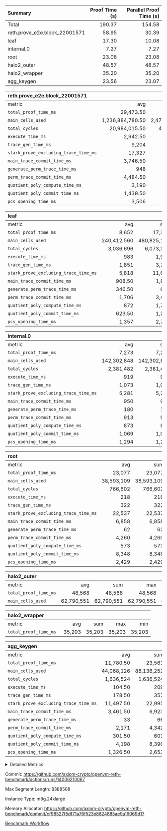 | Summary | Proof Time (s) | Parallel Proof Time (s) |
|:---|---:|---:|
| Total |  190.37 |  154.58 |
| reth.prove_e2e.block_22001571 |  58.95 |  30.39 |
| leaf |  17.30 |  10.08 |
| internal.0 |  7.27 |  7.27 |
| root |  23.08 |  23.08 |
| halo2_outer |  48.57 |  48.57 |
| halo2_wrapper |  35.20 |  35.20 |
| agg_keygen |  23.56 |  23.07 |


| reth.prove_e2e.block_22001571 |||||
|:---|---:|---:|---:|---:|
|metric|avg|sum|max|min|
| `total_proof_time_ms ` |  29,473.50 |  58,947 |  30,386 |  28,561 |
| `main_cells_used     ` |  1,236,884,780.50 |  2,473,769,561 |  1,323,728,912 |  1,150,040,649 |
| `total_cycles        ` |  20,984,015.50 |  41,968,031 |  22,320,495 |  19,647,536 |
| `execute_time_ms     ` |  2,942.50 |  5,885 |  3,203 |  2,682 |
| `trace_gen_time_ms   ` |  9,204 |  18,408 |  9,772 |  8,636 |
| `stark_prove_excluding_trace_time_ms` |  17,327 |  34,654 |  17,411 |  17,243 |
| `main_trace_commit_time_ms` |  3,746.50 |  7,493 |  3,766 |  3,727 |
| `generate_perm_trace_time_ms` |  946 |  1,892 |  954 |  938 |
| `perm_trace_commit_time_ms` |  4,484.50 |  8,969 |  4,587 |  4,382 |
| `quotient_poly_compute_time_ms` |  3,190 |  6,380 |  3,225 |  3,155 |
| `quotient_poly_commit_time_ms` |  1,439.50 |  2,879 |  1,488 |  1,391 |
| `pcs_opening_time_ms ` |  3,506 |  7,012 |  3,570 |  3,442 |

| leaf |||||
|:---|---:|---:|---:|---:|
|metric|avg|sum|max|min|
| `total_proof_time_ms ` |  8,652 |  17,304 |  10,077 |  7,227 |
| `main_cells_used     ` |  240,412,560 |  480,825,120 |  285,206,047 |  195,619,073 |
| `total_cycles        ` |  3,036,696 |  6,073,392 |  3,495,845 |  2,577,547 |
| `execute_time_ms     ` |  983 |  1,966 |  1,119 |  847 |
| `trace_gen_time_ms   ` |  1,851 |  3,702 |  2,137 |  1,565 |
| `stark_prove_excluding_trace_time_ms` |  5,818 |  11,636 |  6,821 |  4,815 |
| `main_trace_commit_time_ms` |  908.50 |  1,817 |  1,055 |  762 |
| `generate_perm_trace_time_ms` |  346.50 |  693 |  403 |  290 |
| `perm_trace_commit_time_ms` |  1,706 |  3,412 |  2,018 |  1,394 |
| `quotient_poly_compute_time_ms` |  872 |  1,744 |  1,013 |  731 |
| `quotient_poly_commit_time_ms` |  623.50 |  1,247 |  736 |  511 |
| `pcs_opening_time_ms ` |  1,357 |  2,714 |  1,591 |  1,123 |

| internal.0 |||||
|:---|---:|---:|---:|---:|
|metric|avg|sum|max|min|
| `total_proof_time_ms ` |  7,273 |  7,273 |  7,273 |  7,273 |
| `main_cells_used     ` |  142,302,848 |  142,302,848 |  142,302,848 |  142,302,848 |
| `total_cycles        ` |  2,381,482 |  2,381,482 |  2,381,482 |  2,381,482 |
| `execute_time_ms     ` |  919 |  919 |  919 |  919 |
| `trace_gen_time_ms   ` |  1,073 |  1,073 |  1,073 |  1,073 |
| `stark_prove_excluding_trace_time_ms` |  5,281 |  5,281 |  5,281 |  5,281 |
| `main_trace_commit_time_ms` |  950 |  950 |  950 |  950 |
| `generate_perm_trace_time_ms` |  180 |  180 |  180 |  180 |
| `perm_trace_commit_time_ms` |  913 |  913 |  913 |  913 |
| `quotient_poly_compute_time_ms` |  873 |  873 |  873 |  873 |
| `quotient_poly_commit_time_ms` |  1,069 |  1,069 |  1,069 |  1,069 |
| `pcs_opening_time_ms ` |  1,294 |  1,294 |  1,294 |  1,294 |

| root |||||
|:---|---:|---:|---:|---:|
|metric|avg|sum|max|min|
| `total_proof_time_ms ` |  23,077 |  23,077 |  23,077 |  23,077 |
| `main_cells_used     ` |  38,593,109 |  38,593,109 |  38,593,109 |  38,593,109 |
| `total_cycles        ` |  766,602 |  766,602 |  766,602 |  766,602 |
| `execute_time_ms     ` |  218 |  218 |  218 |  218 |
| `trace_gen_time_ms   ` |  322 |  322 |  322 |  322 |
| `stark_prove_excluding_trace_time_ms` |  22,537 |  22,537 |  22,537 |  22,537 |
| `main_trace_commit_time_ms` |  6,858 |  6,858 |  6,858 |  6,858 |
| `generate_perm_trace_time_ms` |  62 |  62 |  62 |  62 |
| `perm_trace_commit_time_ms` |  4,260 |  4,260 |  4,260 |  4,260 |
| `quotient_poly_compute_time_ms` |  573 |  573 |  573 |  573 |
| `quotient_poly_commit_time_ms` |  8,348 |  8,348 |  8,348 |  8,348 |
| `pcs_opening_time_ms ` |  2,429 |  2,429 |  2,429 |  2,429 |

| halo2_outer |||||
|:---|---:|---:|---:|---:|
|metric|avg|sum|max|min|
| `total_proof_time_ms ` |  48,568 |  48,568 |  48,568 |  48,568 |
| `main_cells_used     ` |  62,790,551 |  62,790,551 |  62,790,551 |  62,790,551 |

| halo2_wrapper |||||
|:---|---:|---:|---:|---:|
|metric|avg|sum|max|min|
| `total_proof_time_ms ` |  35,203 |  35,203 |  35,203 |  35,203 |

| agg_keygen |||||
|:---|---:|---:|---:|---:|
|metric|avg|sum|max|min|
| `total_proof_time_ms ` |  11,780.50 |  23,561 |  23,073 |  488 |
| `main_cells_used     ` |  44,068,126 |  88,136,252 |  87,208,181 |  928,071 |
| `total_cycles        ` |  1,636,524 |  1,636,524 |  1,636,524 |  1,636,524 |
| `execute_time_ms     ` |  104.50 |  209 |  209 |  0 |
| `trace_gen_time_ms   ` |  178.50 |  357 |  330 |  27 |
| `stark_prove_excluding_trace_time_ms` |  11,497.50 |  22,995 |  22,534 |  461 |
| `main_trace_commit_time_ms` |  3,461.50 |  6,923 |  6,867 |  56 |
| `generate_perm_trace_time_ms` |  33 |  66 |  52 |  14 |
| `perm_trace_commit_time_ms` |  2,171 |  4,342 |  4,283 |  59 |
| `quotient_poly_compute_time_ms` |  301.50 |  603 |  574 |  29 |
| `quotient_poly_commit_time_ms` |  4,198 |  8,396 |  8,326 |  70 |
| `pcs_opening_time_ms ` |  1,326.50 |  2,653 |  2,426 |  227 |



<details>
<summary>Detailed Metrics</summary>

| air_name | block_number | quotient_deg | interactions | constraints |
| --- | --- | --- | --- | --- |
| AccessAdapterAir<16> | 22001571 | 2 | 5 | 12 | 
| AccessAdapterAir<2> | 22001571 | 2 | 5 | 12 | 
| AccessAdapterAir<32> | 22001571 | 2 | 5 | 12 | 
| AccessAdapterAir<4> | 22001571 | 2 | 5 | 12 | 
| AccessAdapterAir<8> | 22001571 | 2 | 5 | 12 | 
| BitwiseOperationLookupAir<8> | 22001571 | 2 | 2 | 4 | 
| KeccakVmAir | 22001571 | 2 | 321 | 4,513 | 
| MemoryMerkleAir<8> | 22001571 | 2 | 4 | 39 | 
| PersistentBoundaryAir<8> | 22001571 | 2 | 3 | 7 | 
| PhantomAir | 22001571 | 2 | 3 | 5 | 
| Poseidon2PeripheryAir<BabyBearParameters>, 1> | 22001571 | 2 | 1 | 286 | 
| ProgramAir | 22001571 | 1 | 1 | 4 | 
| RangeTupleCheckerAir<2> | 22001571 | 1 | 1 | 4 | 
| Rv32HintStoreAir | 22001571 | 2 | 18 | 28 | 
| Sha256VmAir | 22001571 | 2 | 50 | 663 | 
| VariableRangeCheckerAir | 22001571 | 1 | 1 | 4 | 
| VmAirWrapper<Rv32BaseAluAdapterAir, BaseAluCoreAir<4, 8> | 22001571 | 2 | 20 | 37 | 
| VmAirWrapper<Rv32BaseAluAdapterAir, LessThanCoreAir<4, 8> | 22001571 | 2 | 18 | 40 | 
| VmAirWrapper<Rv32BaseAluAdapterAir, ShiftCoreAir<4, 8> | 22001571 | 2 | 24 | 91 | 
| VmAirWrapper<Rv32BranchAdapterAir, BranchEqualCoreAir<4> | 22001571 | 2 | 11 | 20 | 
| VmAirWrapper<Rv32BranchAdapterAir, BranchLessThanCoreAir<4, 8> | 22001571 | 2 | 13 | 35 | 
| VmAirWrapper<Rv32CondRdWriteAdapterAir, Rv32JalLuiCoreAir> | 22001571 | 2 | 10 | 18 | 
| VmAirWrapper<Rv32HeapAdapterAir<2, 32, 32>, BaseAluCoreAir<32, 8> | 22001571 | 2 | 61 | 126 | 
| VmAirWrapper<Rv32HeapAdapterAir<2, 32, 32>, LessThanCoreAir<32, 8> | 22001571 | 2 | 31 | 129 | 
| VmAirWrapper<Rv32HeapAdapterAir<2, 32, 32>, MultiplicationCoreAir<32, 8> | 22001571 | 2 | 61 | 57 | 
| VmAirWrapper<Rv32HeapAdapterAir<2, 32, 32>, ShiftCoreAir<32, 8> | 22001571 | 2 | 79 | 2,161 | 
| VmAirWrapper<Rv32HeapBranchAdapterAir<2, 32>, BranchEqualCoreAir<32> | 22001571 | 2 | 20 | 55 | 
| VmAirWrapper<Rv32HeapBranchAdapterAir<2, 32>, BranchLessThanCoreAir<32, 8> | 22001571 | 2 | 22 | 126 | 
| VmAirWrapper<Rv32IsEqualModAdapterAir<2, 1, 32, 32>, ModularIsEqualCoreAir<32, 4, 8> | 22001571 | 2 | 25 | 225 | 
| VmAirWrapper<Rv32IsEqualModAdapterAir<2, 3, 16, 48>, ModularIsEqualCoreAir<48, 4, 8> | 22001571 | 2 | 41 | 333 | 
| VmAirWrapper<Rv32JalrAdapterAir, Rv32JalrCoreAir> | 22001571 | 2 | 16 | 20 | 
| VmAirWrapper<Rv32LoadStoreAdapterAir, LoadSignExtendCoreAir<4, 8> | 22001571 | 2 | 18 | 33 | 
| VmAirWrapper<Rv32LoadStoreAdapterAir, LoadStoreCoreAir<4> | 22001571 | 2 | 17 | 40 | 
| VmAirWrapper<Rv32MultAdapterAir, DivRemCoreAir<4, 8> | 22001571 | 2 | 25 | 84 | 
| VmAirWrapper<Rv32MultAdapterAir, MulHCoreAir<4, 8> | 22001571 | 2 | 24 | 31 | 
| VmAirWrapper<Rv32MultAdapterAir, MultiplicationCoreAir<4, 8> | 22001571 | 2 | 19 | 19 | 
| VmAirWrapper<Rv32RdWriteAdapterAir, Rv32AuipcCoreAir> | 22001571 | 2 | 12 | 14 | 
| VmAirWrapper<Rv32VecHeapAdapterAir<1, 2, 2, 32, 32>, FieldExpressionCoreAir> | 22001571 | 2 | 415 | 480 | 
| VmAirWrapper<Rv32VecHeapAdapterAir<1, 6, 6, 16, 16>, FieldExpressionCoreAir> | 22001571 | 2 | 832 | 921 | 
| VmAirWrapper<Rv32VecHeapAdapterAir<2, 1, 1, 32, 32>, FieldExpressionCoreAir> | 22001571 | 2 | 158 | 190 | 
| VmAirWrapper<Rv32VecHeapAdapterAir<2, 2, 2, 32, 32>, FieldExpressionCoreAir> | 22001571 | 2 | 428 | 457 | 
| VmAirWrapper<Rv32VecHeapAdapterAir<2, 3, 3, 16, 16>, FieldExpressionCoreAir> | 22001571 | 2 | 246 | 288 | 
| VmAirWrapper<Rv32VecHeapAdapterAir<2, 6, 6, 16, 16>, FieldExpressionCoreAir> | 22001571 | 2 | 668 | 701 | 
| VmConnectorAir | 22001571 | 2 | 5 | 11 | 

| block_number | execute_time_ms |
| --- | --- |
| 22001571 | 218 | 

| group | air_name | block_number | rows | quotient_deg | prep_cols | perm_cols | main_cols | interactions | constraints | cells |
| --- | --- | --- | --- | --- | --- | --- | --- | --- | --- | --- |
| agg_keygen | AccessAdapterAir<16> | 22001571 |  | 2 |  |  |  | 5 | 12 |  | 
| agg_keygen | AccessAdapterAir<2> | 22001571 | 524,288 | 8 |  | 16 | 11 | 5 | 12 | 14,155,776 | 
| agg_keygen | AccessAdapterAir<32> | 22001571 |  | 2 |  |  |  | 5 | 12 |  | 
| agg_keygen | AccessAdapterAir<4> | 22001571 | 262,144 | 8 |  | 16 | 13 | 5 | 12 | 7,602,176 | 
| agg_keygen | AccessAdapterAir<8> | 22001571 | 8,192 | 8 |  | 16 | 17 | 5 | 12 | 270,336 | 
| agg_keygen | BitwiseOperationLookupAir<8> | 22001571 |  | 2 |  |  |  | 2 | 4 |  | 
| agg_keygen | FriReducedOpeningAir | 22001571 | 524,288 | 8 |  | 84 | 27 | 39 | 71 | 58,195,968 | 
| agg_keygen | JalRangeCheckAir | 22001571 | 65,536 | 8 |  | 28 | 12 | 9 | 14 | 2,621,440 | 
| agg_keygen | MemoryMerkleAir<8> | 22001571 |  | 2 |  |  |  | 4 | 39 |  | 
| agg_keygen | NativePoseidon2Air<BabyBearParameters>, 1> | 22001571 | 65,536 | 8 |  | 312 | 398 | 136 | 572 | 46,530,560 | 
| agg_keygen | PersistentBoundaryAir<8> | 22001571 |  | 2 |  |  |  | 3 | 7 |  | 
| agg_keygen | PhantomAir | 22001571 | 32,768 | 4 |  | 12 | 6 | 3 | 5 | 589,824 | 
| agg_keygen | Poseidon2PeripheryAir<BabyBearParameters>, 1> | 22001571 |  | 2 |  |  |  | 1 | 286 |  | 
| agg_keygen | ProgramAir | 22001571 | 131,072 | 1 |  | 8 | 10 | 1 | 4 | 2,359,296 | 
| agg_keygen | RangeTupleCheckerAir<2> | 22001571 |  | 1 |  |  |  | 1 | 4 |  | 
| agg_keygen | Rv32HintStoreAir | 22001571 |  | 2 |  |  |  | 18 | 28 |  | 
| agg_keygen | VariableRangeCheckerAir | 22001571 | 262,144 | 1 | 2 | 8 | 1 | 1 | 4 | 2,359,296 | 
| agg_keygen | VmAirWrapper<AluNativeAdapterAir, FieldArithmeticCoreAir> | 22001571 | 1,048,576 | 8 |  | 36 | 29 | 15 | 27 | 68,157,440 | 
| agg_keygen | VmAirWrapper<BranchNativeAdapterAir, BranchEqualCoreAir<1> | 22001571 | 262,144 | 8 |  | 28 | 23 | 11 | 25 | 13,369,344 | 
| agg_keygen | VmAirWrapper<NativeAdapterAir<2, 0>, PublicValuesCoreAir> | 22001571 | 64 | 8 |  | 28 | 27 | 11 | 30 | 3,520 | 
| agg_keygen | VmAirWrapper<NativeLoadStoreAdapterAir<1>, NativeLoadStoreCoreAir<1> | 22001571 | 524,288 | 8 |  | 40 | 21 | 15 | 20 | 31,981,568 | 
| agg_keygen | VmAirWrapper<NativeLoadStoreAdapterAir<4>, NativeLoadStoreCoreAir<4> | 22001571 | 131,072 | 8 |  | 40 | 27 | 15 | 20 | 8,781,824 | 
| agg_keygen | VmAirWrapper<NativeVectorizedAdapterAir<4>, FieldExtensionCoreAir> | 22001571 | 131,072 | 8 |  | 36 | 38 | 15 | 27 | 9,699,328 | 
| agg_keygen | VmAirWrapper<Rv32BaseAluAdapterAir, BaseAluCoreAir<4, 8> | 22001571 |  | 2 |  |  |  | 20 | 37 |  | 
| agg_keygen | VmAirWrapper<Rv32BaseAluAdapterAir, LessThanCoreAir<4, 8> | 22001571 |  | 2 |  |  |  | 18 | 40 |  | 
| agg_keygen | VmAirWrapper<Rv32BaseAluAdapterAir, ShiftCoreAir<4, 8> | 22001571 |  | 2 |  |  |  | 24 | 91 |  | 
| agg_keygen | VmAirWrapper<Rv32BranchAdapterAir, BranchEqualCoreAir<4> | 22001571 |  | 2 |  |  |  | 11 | 20 |  | 
| agg_keygen | VmAirWrapper<Rv32BranchAdapterAir, BranchLessThanCoreAir<4, 8> | 22001571 |  | 2 |  |  |  | 13 | 35 |  | 
| agg_keygen | VmAirWrapper<Rv32CondRdWriteAdapterAir, Rv32JalLuiCoreAir> | 22001571 |  | 2 |  |  |  | 10 | 18 |  | 
| agg_keygen | VmAirWrapper<Rv32JalrAdapterAir, Rv32JalrCoreAir> | 22001571 |  | 2 |  |  |  | 16 | 20 |  | 
| agg_keygen | VmAirWrapper<Rv32LoadStoreAdapterAir, LoadSignExtendCoreAir<4, 8> | 22001571 |  | 2 |  |  |  | 18 | 33 |  | 
| agg_keygen | VmAirWrapper<Rv32LoadStoreAdapterAir, LoadStoreCoreAir<4> | 22001571 |  | 2 |  |  |  | 17 | 40 |  | 
| agg_keygen | VmAirWrapper<Rv32MultAdapterAir, DivRemCoreAir<4, 8> | 22001571 |  | 2 |  |  |  | 25 | 84 |  | 
| agg_keygen | VmAirWrapper<Rv32MultAdapterAir, MulHCoreAir<4, 8> | 22001571 |  | 2 |  |  |  | 24 | 31 |  | 
| agg_keygen | VmAirWrapper<Rv32MultAdapterAir, MultiplicationCoreAir<4, 8> | 22001571 |  | 2 |  |  |  | 19 | 19 |  | 
| agg_keygen | VmAirWrapper<Rv32RdWriteAdapterAir, Rv32AuipcCoreAir> | 22001571 |  | 2 |  |  |  | 12 | 14 |  | 
| agg_keygen | VmConnectorAir | 22001571 | 2 | 8 | 1 | 16 | 5 | 5 | 11 | 42 | 
| agg_keygen | VolatileBoundaryAir | 22001571 | 131,072 | 8 |  | 20 | 12 | 7 | 19 | 4,194,304 | 

| group | air_name | block_number | idx | rows | prep_cols | perm_cols | main_cols | cells |
| --- | --- | --- | --- | --- | --- | --- | --- | --- |
| internal.0 | AccessAdapterAir<2> | 22001571 | 0 | 524,288 |  | 12 | 11 | 12,058,624 | 
| internal.0 | AccessAdapterAir<4> | 22001571 | 0 | 262,144 |  | 12 | 13 | 6,553,600 | 
| internal.0 | AccessAdapterAir<8> | 22001571 | 0 | 8,192 |  | 12 | 17 | 237,568 | 
| internal.0 | FriReducedOpeningAir | 22001571 | 0 | 1,048,576 |  | 44 | 27 | 74,448,896 | 
| internal.0 | JalRangeCheckAir | 22001571 | 0 | 131,072 |  | 16 | 12 | 3,670,016 | 
| internal.0 | NativePoseidon2Air<BabyBearParameters>, 1> | 22001571 | 0 | 131,072 |  | 160 | 398 | 73,138,176 | 
| internal.0 | PhantomAir | 22001571 | 0 | 65,536 |  | 8 | 6 | 917,504 | 
| internal.0 | ProgramAir | 22001571 | 0 | 131,072 |  | 8 | 10 | 2,359,296 | 
| internal.0 | VariableRangeCheckerAir | 22001571 | 0 | 262,144 | 2 | 8 | 1 | 2,359,296 | 
| internal.0 | VmAirWrapper<AluNativeAdapterAir, FieldArithmeticCoreAir> | 22001571 | 0 | 2,097,152 |  | 20 | 29 | 102,760,448 | 
| internal.0 | VmAirWrapper<BranchNativeAdapterAir, BranchEqualCoreAir<1> | 22001571 | 0 | 262,144 |  | 16 | 23 | 10,223,616 | 
| internal.0 | VmAirWrapper<NativeAdapterAir<2, 0>, PublicValuesCoreAir> | 22001571 | 0 | 64 |  | 16 | 23 | 2,496 | 
| internal.0 | VmAirWrapper<NativeLoadStoreAdapterAir<1>, NativeLoadStoreCoreAir<1> | 22001571 | 0 | 524,288 |  | 24 | 21 | 23,592,960 | 
| internal.0 | VmAirWrapper<NativeLoadStoreAdapterAir<4>, NativeLoadStoreCoreAir<4> | 22001571 | 0 | 262,144 |  | 24 | 27 | 13,369,344 | 
| internal.0 | VmAirWrapper<NativeVectorizedAdapterAir<4>, FieldExtensionCoreAir> | 22001571 | 0 | 262,144 |  | 20 | 38 | 15,204,352 | 
| internal.0 | VmConnectorAir | 22001571 | 0 | 2 | 1 | 12 | 5 | 34 | 
| internal.0 | VolatileBoundaryAir | 22001571 | 0 | 262,144 |  | 12 | 12 | 6,291,456 | 
| leaf | AccessAdapterAir<2> | 22001571 | 0 | 2,097,152 |  | 16 | 11 | 56,623,104 | 
| leaf | AccessAdapterAir<2> | 22001571 | 1 | 1,048,576 |  | 16 | 11 | 28,311,552 | 
| leaf | AccessAdapterAir<4> | 22001571 | 0 | 1,048,576 |  | 16 | 13 | 30,408,704 | 
| leaf | AccessAdapterAir<4> | 22001571 | 1 | 524,288 |  | 16 | 13 | 15,204,352 | 
| leaf | AccessAdapterAir<8> | 22001571 | 0 | 32,768 |  | 16 | 17 | 1,081,344 | 
| leaf | AccessAdapterAir<8> | 22001571 | 1 | 16,384 |  | 16 | 17 | 540,672 | 
| leaf | FriReducedOpeningAir | 22001571 | 0 | 4,194,304 |  | 84 | 27 | 465,567,744 | 
| leaf | FriReducedOpeningAir | 22001571 | 1 | 2,097,152 |  | 84 | 27 | 232,783,872 | 
| leaf | JalRangeCheckAir | 22001571 | 0 | 65,536 |  | 28 | 12 | 2,621,440 | 
| leaf | JalRangeCheckAir | 22001571 | 1 | 65,536 |  | 28 | 12 | 2,621,440 | 
| leaf | NativePoseidon2Air<BabyBearParameters>, 1> | 22001571 | 0 | 262,144 |  | 312 | 398 | 186,122,240 | 
| leaf | NativePoseidon2Air<BabyBearParameters>, 1> | 22001571 | 1 | 262,144 |  | 312 | 398 | 186,122,240 | 
| leaf | PhantomAir | 22001571 | 0 | 32,768 |  | 12 | 6 | 589,824 | 
| leaf | PhantomAir | 22001571 | 1 | 32,768 |  | 12 | 6 | 589,824 | 
| leaf | ProgramAir | 22001571 | 0 | 2,097,152 |  | 8 | 10 | 37,748,736 | 
| leaf | ProgramAir | 22001571 | 1 | 2,097,152 |  | 8 | 10 | 37,748,736 | 
| leaf | VariableRangeCheckerAir | 22001571 | 0 | 262,144 | 2 | 8 | 1 | 2,359,296 | 
| leaf | VariableRangeCheckerAir | 22001571 | 1 | 262,144 | 2 | 8 | 1 | 2,359,296 | 
| leaf | VmAirWrapper<AluNativeAdapterAir, FieldArithmeticCoreAir> | 22001571 | 0 | 2,097,152 |  | 36 | 29 | 136,314,880 | 
| leaf | VmAirWrapper<AluNativeAdapterAir, FieldArithmeticCoreAir> | 22001571 | 1 | 2,097,152 |  | 36 | 29 | 136,314,880 | 
| leaf | VmAirWrapper<BranchNativeAdapterAir, BranchEqualCoreAir<1> | 22001571 | 0 | 524,288 |  | 28 | 23 | 26,738,688 | 
| leaf | VmAirWrapper<BranchNativeAdapterAir, BranchEqualCoreAir<1> | 22001571 | 1 | 524,288 |  | 28 | 23 | 26,738,688 | 
| leaf | VmAirWrapper<NativeAdapterAir<2, 0>, PublicValuesCoreAir> | 22001571 | 0 | 64 |  | 28 | 27 | 3,520 | 
| leaf | VmAirWrapper<NativeAdapterAir<2, 0>, PublicValuesCoreAir> | 22001571 | 1 | 64 |  | 28 | 27 | 3,520 | 
| leaf | VmAirWrapper<NativeLoadStoreAdapterAir<1>, NativeLoadStoreCoreAir<1> | 22001571 | 0 | 1,048,576 |  | 40 | 21 | 63,963,136 | 
| leaf | VmAirWrapper<NativeLoadStoreAdapterAir<1>, NativeLoadStoreCoreAir<1> | 22001571 | 1 | 1,048,576 |  | 40 | 21 | 63,963,136 | 
| leaf | VmAirWrapper<NativeLoadStoreAdapterAir<4>, NativeLoadStoreCoreAir<4> | 22001571 | 0 | 262,144 |  | 40 | 27 | 17,563,648 | 
| leaf | VmAirWrapper<NativeLoadStoreAdapterAir<4>, NativeLoadStoreCoreAir<4> | 22001571 | 1 | 262,144 |  | 40 | 27 | 17,563,648 | 
| leaf | VmAirWrapper<NativeVectorizedAdapterAir<4>, FieldExtensionCoreAir> | 22001571 | 0 | 524,288 |  | 36 | 38 | 38,797,312 | 
| leaf | VmAirWrapper<NativeVectorizedAdapterAir<4>, FieldExtensionCoreAir> | 22001571 | 1 | 262,144 |  | 36 | 38 | 19,398,656 | 
| leaf | VmConnectorAir | 22001571 | 0 | 2 | 1 | 16 | 5 | 42 | 
| leaf | VmConnectorAir | 22001571 | 1 | 2 | 1 | 16 | 5 | 42 | 
| leaf | VolatileBoundaryAir | 22001571 | 0 | 1,048,576 |  | 20 | 12 | 33,554,432 | 
| leaf | VolatileBoundaryAir | 22001571 | 1 | 524,288 |  | 20 | 12 | 16,777,216 | 
| root | AccessAdapterAir<2> | 22001571 | 0 | 262,144 |  | 8 | 11 | 4,980,736 | 
| root | AccessAdapterAir<4> | 22001571 | 0 | 131,072 |  | 8 | 13 | 2,752,512 | 
| root | AccessAdapterAir<8> | 22001571 | 0 | 4,096 |  | 8 | 17 | 102,400 | 
| root | FriReducedOpeningAir | 22001571 | 0 | 131,072 |  | 24 | 27 | 6,684,672 | 
| root | JalRangeCheckAir | 22001571 | 0 | 32,768 |  | 12 | 12 | 786,432 | 
| root | NativePoseidon2Air<BabyBearParameters>, 1> | 22001571 | 0 | 32,768 |  | 84 | 398 | 15,794,176 | 
| root | PhantomAir | 22001571 | 0 | 8,192 |  | 8 | 6 | 114,688 | 
| root | ProgramAir | 22001571 | 0 | 131,072 |  | 8 | 10 | 2,359,296 | 
| root | VariableRangeCheckerAir | 22001571 | 0 | 262,144 | 2 | 8 | 1 | 2,359,296 | 
| root | VmAirWrapper<AluNativeAdapterAir, FieldArithmeticCoreAir> | 22001571 | 0 | 524,288 |  | 12 | 29 | 21,495,808 | 
| root | VmAirWrapper<BranchNativeAdapterAir, BranchEqualCoreAir<1> | 22001571 | 0 | 131,072 |  | 12 | 23 | 4,587,520 | 
| root | VmAirWrapper<NativeAdapterAir<2, 0>, PublicValuesCoreAir> | 22001571 | 0 | 64 |  | 12 | 22 | 2,176 | 
| root | VmAirWrapper<NativeLoadStoreAdapterAir<1>, NativeLoadStoreCoreAir<1> | 22001571 | 0 | 262,144 |  | 16 | 21 | 9,699,328 | 
| root | VmAirWrapper<NativeLoadStoreAdapterAir<4>, NativeLoadStoreCoreAir<4> | 22001571 | 0 | 65,536 |  | 16 | 27 | 2,818,048 | 
| root | VmAirWrapper<NativeVectorizedAdapterAir<4>, FieldExtensionCoreAir> | 22001571 | 0 | 65,536 |  | 12 | 38 | 3,276,800 | 
| root | VmConnectorAir | 22001571 | 0 | 2 | 1 | 8 | 5 | 26 | 
| root | VolatileBoundaryAir | 22001571 | 0 | 131,072 |  | 8 | 12 | 2,621,440 | 

| group | air_name | block_number | segment | rows | prep_cols | perm_cols | main_cols | cells |
| --- | --- | --- | --- | --- | --- | --- | --- | --- |
| agg_keygen | AccessAdapterAir<16> | 22001571 | 0 | 1 |  | 16 | 25 | 41 | 
| agg_keygen | AccessAdapterAir<2> | 22001571 | 0 | 1 |  | 16 | 11 | 27 | 
| agg_keygen | AccessAdapterAir<32> | 22001571 | 0 | 1 |  | 16 | 41 | 57 | 
| agg_keygen | AccessAdapterAir<4> | 22001571 | 0 | 1 |  | 16 | 13 | 29 | 
| agg_keygen | AccessAdapterAir<8> | 22001571 | 0 | 1 |  | 16 | 17 | 33 | 
| agg_keygen | BitwiseOperationLookupAir<8> | 22001571 | 0 | 65,536 | 3 | 8 | 2 | 655,360 | 
| agg_keygen | MemoryMerkleAir<8> | 22001571 | 0 | 64 |  | 16 | 32 | 3,072 | 
| agg_keygen | PersistentBoundaryAir<8> | 22001571 | 0 | 1 |  | 12 | 20 | 32 | 
| agg_keygen | PhantomAir | 22001571 | 0 | 1 |  | 12 | 6 | 18 | 
| agg_keygen | Poseidon2PeripheryAir<BabyBearParameters>, 1> | 22001571 | 0 | 32 |  | 8 | 300 | 9,856 | 
| agg_keygen | ProgramAir | 22001571 | 0 | 1 |  | 8 | 10 | 18 | 
| agg_keygen | RangeTupleCheckerAir<2> | 22001571 | 0 | 524,288 | 2 | 8 | 1 | 4,718,592 | 
| agg_keygen | Rv32HintStoreAir | 22001571 | 0 | 1 |  | 44 | 32 | 76 | 
| agg_keygen | VariableRangeCheckerAir | 22001571 | 0 | 262,144 | 2 | 8 | 1 | 2,359,296 | 
| agg_keygen | VmAirWrapper<Rv32BaseAluAdapterAir, BaseAluCoreAir<4, 8> | 22001571 | 0 | 1 |  | 52 | 36 | 88 | 
| agg_keygen | VmAirWrapper<Rv32BaseAluAdapterAir, LessThanCoreAir<4, 8> | 22001571 | 0 | 1 |  | 40 | 37 | 77 | 
| agg_keygen | VmAirWrapper<Rv32BaseAluAdapterAir, ShiftCoreAir<4, 8> | 22001571 | 0 | 1 |  | 52 | 53 | 105 | 
| agg_keygen | VmAirWrapper<Rv32BranchAdapterAir, BranchEqualCoreAir<4> | 22001571 | 0 | 1 |  | 28 | 26 | 54 | 
| agg_keygen | VmAirWrapper<Rv32BranchAdapterAir, BranchLessThanCoreAir<4, 8> | 22001571 | 0 | 1 |  | 32 | 32 | 64 | 
| agg_keygen | VmAirWrapper<Rv32CondRdWriteAdapterAir, Rv32JalLuiCoreAir> | 22001571 | 0 | 1 |  | 28 | 18 | 46 | 
| agg_keygen | VmAirWrapper<Rv32JalrAdapterAir, Rv32JalrCoreAir> | 22001571 | 0 | 1 |  | 36 | 28 | 64 | 
| agg_keygen | VmAirWrapper<Rv32LoadStoreAdapterAir, LoadSignExtendCoreAir<4, 8> | 22001571 | 0 | 1 |  | 52 | 36 | 88 | 
| agg_keygen | VmAirWrapper<Rv32LoadStoreAdapterAir, LoadStoreCoreAir<4> | 22001571 | 0 | 1 |  | 52 | 41 | 93 | 
| agg_keygen | VmAirWrapper<Rv32MultAdapterAir, DivRemCoreAir<4, 8> | 22001571 | 0 | 1 |  | 72 | 59 | 131 | 
| agg_keygen | VmAirWrapper<Rv32MultAdapterAir, MulHCoreAir<4, 8> | 22001571 | 0 | 1 |  | 72 | 39 | 111 | 
| agg_keygen | VmAirWrapper<Rv32MultAdapterAir, MultiplicationCoreAir<4, 8> | 22001571 | 0 | 1 |  | 52 | 31 | 83 | 
| agg_keygen | VmAirWrapper<Rv32RdWriteAdapterAir, Rv32AuipcCoreAir> | 22001571 | 0 | 1 |  | 28 | 20 | 48 | 
| agg_keygen | VmConnectorAir | 22001571 | 0 | 2 | 1 | 16 | 5 | 42 | 
| reth.prove_e2e.block_22001571 | AccessAdapterAir<16> | 22001571 | 0 | 262,144 |  | 16 | 25 | 10,747,904 | 
| reth.prove_e2e.block_22001571 | AccessAdapterAir<16> | 22001571 | 1 | 262,144 |  | 16 | 25 | 10,747,904 | 
| reth.prove_e2e.block_22001571 | AccessAdapterAir<2> | 22001571 | 1 | 65,536 |  | 16 | 11 | 1,769,472 | 
| reth.prove_e2e.block_22001571 | AccessAdapterAir<32> | 22001571 | 0 | 131,072 |  | 16 | 41 | 7,471,104 | 
| reth.prove_e2e.block_22001571 | AccessAdapterAir<32> | 22001571 | 1 | 131,072 |  | 16 | 41 | 7,471,104 | 
| reth.prove_e2e.block_22001571 | AccessAdapterAir<4> | 22001571 | 0 | 64 |  | 16 | 13 | 1,856 | 
| reth.prove_e2e.block_22001571 | AccessAdapterAir<4> | 22001571 | 1 | 32,768 |  | 16 | 13 | 950,272 | 
| reth.prove_e2e.block_22001571 | AccessAdapterAir<8> | 22001571 | 0 | 2,097,152 |  | 16 | 17 | 69,206,016 | 
| reth.prove_e2e.block_22001571 | AccessAdapterAir<8> | 22001571 | 1 | 2,097,152 |  | 16 | 17 | 69,206,016 | 
| reth.prove_e2e.block_22001571 | BitwiseOperationLookupAir<8> | 22001571 | 0 | 65,536 | 3 | 8 | 2 | 655,360 | 
| reth.prove_e2e.block_22001571 | BitwiseOperationLookupAir<8> | 22001571 | 1 | 65,536 | 3 | 8 | 2 | 655,360 | 
| reth.prove_e2e.block_22001571 | KeccakVmAir | 22001571 | 0 | 131,072 |  | 1,056 | 3,163 | 552,992,768 | 
| reth.prove_e2e.block_22001571 | KeccakVmAir | 22001571 | 1 | 131,072 |  | 1,056 | 3,163 | 552,992,768 | 
| reth.prove_e2e.block_22001571 | MemoryMerkleAir<8> | 22001571 | 0 | 1,048,576 |  | 16 | 32 | 50,331,648 | 
| reth.prove_e2e.block_22001571 | MemoryMerkleAir<8> | 22001571 | 1 | 1,048,576 |  | 16 | 32 | 50,331,648 | 
| reth.prove_e2e.block_22001571 | PersistentBoundaryAir<8> | 22001571 | 0 | 1,048,576 |  | 12 | 20 | 33,554,432 | 
| reth.prove_e2e.block_22001571 | PersistentBoundaryAir<8> | 22001571 | 1 | 1,048,576 |  | 12 | 20 | 33,554,432 | 
| reth.prove_e2e.block_22001571 | PhantomAir | 22001571 | 0 | 64 |  | 12 | 6 | 1,152 | 
| reth.prove_e2e.block_22001571 | PhantomAir | 22001571 | 1 | 8 |  | 12 | 6 | 144 | 
| reth.prove_e2e.block_22001571 | Poseidon2PeripheryAir<BabyBearParameters>, 1> | 22001571 | 0 | 524,288 |  | 8 | 300 | 161,480,704 | 
| reth.prove_e2e.block_22001571 | Poseidon2PeripheryAir<BabyBearParameters>, 1> | 22001571 | 1 | 524,288 |  | 8 | 300 | 161,480,704 | 
| reth.prove_e2e.block_22001571 | ProgramAir | 22001571 | 0 | 1,048,576 |  | 8 | 10 | 18,874,368 | 
| reth.prove_e2e.block_22001571 | ProgramAir | 22001571 | 1 | 1,048,576 |  | 8 | 10 | 18,874,368 | 
| reth.prove_e2e.block_22001571 | RangeTupleCheckerAir<2> | 22001571 | 0 | 2,097,152 | 2 | 8 | 1 | 18,874,368 | 
| reth.prove_e2e.block_22001571 | RangeTupleCheckerAir<2> | 22001571 | 1 | 2,097,152 | 2 | 8 | 1 | 18,874,368 | 
| reth.prove_e2e.block_22001571 | Rv32HintStoreAir | 22001571 | 0 | 524,288 |  | 44 | 32 | 39,845,888 | 
| reth.prove_e2e.block_22001571 | VariableRangeCheckerAir | 22001571 | 0 | 262,144 | 2 | 8 | 1 | 2,359,296 | 
| reth.prove_e2e.block_22001571 | VariableRangeCheckerAir | 22001571 | 1 | 262,144 | 2 | 8 | 1 | 2,359,296 | 
| reth.prove_e2e.block_22001571 | VmAirWrapper<Rv32BaseAluAdapterAir, BaseAluCoreAir<4, 8> | 22001571 | 0 | 8,388,608 |  | 52 | 36 | 738,197,504 | 
| reth.prove_e2e.block_22001571 | VmAirWrapper<Rv32BaseAluAdapterAir, BaseAluCoreAir<4, 8> | 22001571 | 1 | 8,388,608 |  | 52 | 36 | 738,197,504 | 
| reth.prove_e2e.block_22001571 | VmAirWrapper<Rv32BaseAluAdapterAir, LessThanCoreAir<4, 8> | 22001571 | 0 | 524,288 |  | 40 | 37 | 40,370,176 | 
| reth.prove_e2e.block_22001571 | VmAirWrapper<Rv32BaseAluAdapterAir, LessThanCoreAir<4, 8> | 22001571 | 1 | 1,048,576 |  | 40 | 37 | 80,740,352 | 
| reth.prove_e2e.block_22001571 | VmAirWrapper<Rv32BaseAluAdapterAir, ShiftCoreAir<4, 8> | 22001571 | 0 | 1,048,576 |  | 52 | 53 | 110,100,480 | 
| reth.prove_e2e.block_22001571 | VmAirWrapper<Rv32BaseAluAdapterAir, ShiftCoreAir<4, 8> | 22001571 | 1 | 2,097,152 |  | 52 | 53 | 220,200,960 | 
| reth.prove_e2e.block_22001571 | VmAirWrapper<Rv32BranchAdapterAir, BranchEqualCoreAir<4> | 22001571 | 0 | 2,097,152 |  | 28 | 26 | 113,246,208 | 
| reth.prove_e2e.block_22001571 | VmAirWrapper<Rv32BranchAdapterAir, BranchEqualCoreAir<4> | 22001571 | 1 | 2,097,152 |  | 28 | 26 | 113,246,208 | 
| reth.prove_e2e.block_22001571 | VmAirWrapper<Rv32BranchAdapterAir, BranchLessThanCoreAir<4, 8> | 22001571 | 0 | 2,097,152 |  | 32 | 32 | 134,217,728 | 
| reth.prove_e2e.block_22001571 | VmAirWrapper<Rv32BranchAdapterAir, BranchLessThanCoreAir<4, 8> | 22001571 | 1 | 2,097,152 |  | 32 | 32 | 134,217,728 | 
| reth.prove_e2e.block_22001571 | VmAirWrapper<Rv32CondRdWriteAdapterAir, Rv32JalLuiCoreAir> | 22001571 | 0 | 1,048,576 |  | 28 | 18 | 48,234,496 | 
| reth.prove_e2e.block_22001571 | VmAirWrapper<Rv32CondRdWriteAdapterAir, Rv32JalLuiCoreAir> | 22001571 | 1 | 524,288 |  | 28 | 18 | 24,117,248 | 
| reth.prove_e2e.block_22001571 | VmAirWrapper<Rv32HeapAdapterAir<2, 32, 32>, BaseAluCoreAir<32, 8> | 22001571 | 0 | 8,192 |  | 192 | 168 | 2,949,120 | 
| reth.prove_e2e.block_22001571 | VmAirWrapper<Rv32HeapAdapterAir<2, 32, 32>, BaseAluCoreAir<32, 8> | 22001571 | 1 | 16,384 |  | 192 | 168 | 5,898,240 | 
| reth.prove_e2e.block_22001571 | VmAirWrapper<Rv32HeapAdapterAir<2, 32, 32>, LessThanCoreAir<32, 8> | 22001571 | 0 | 2,048 |  | 68 | 169 | 485,376 | 
| reth.prove_e2e.block_22001571 | VmAirWrapper<Rv32HeapAdapterAir<2, 32, 32>, LessThanCoreAir<32, 8> | 22001571 | 1 | 4,096 |  | 68 | 169 | 970,752 | 
| reth.prove_e2e.block_22001571 | VmAirWrapper<Rv32HeapAdapterAir<2, 32, 32>, MultiplicationCoreAir<32, 8> | 22001571 | 0 | 1,024 |  | 192 | 164 | 364,544 | 
| reth.prove_e2e.block_22001571 | VmAirWrapper<Rv32HeapAdapterAir<2, 32, 32>, MultiplicationCoreAir<32, 8> | 22001571 | 1 | 2,048 |  | 192 | 164 | 729,088 | 
| reth.prove_e2e.block_22001571 | VmAirWrapper<Rv32HeapAdapterAir<2, 32, 32>, ShiftCoreAir<32, 8> | 22001571 | 0 | 2,048 |  | 164 | 241 | 829,440 | 
| reth.prove_e2e.block_22001571 | VmAirWrapper<Rv32HeapAdapterAir<2, 32, 32>, ShiftCoreAir<32, 8> | 22001571 | 1 | 2,048 |  | 164 | 241 | 829,440 | 
| reth.prove_e2e.block_22001571 | VmAirWrapper<Rv32HeapBranchAdapterAir<2, 32>, BranchEqualCoreAir<32> | 22001571 | 0 | 16,384 |  | 48 | 124 | 2,818,048 | 
| reth.prove_e2e.block_22001571 | VmAirWrapper<Rv32HeapBranchAdapterAir<2, 32>, BranchEqualCoreAir<32> | 22001571 | 1 | 32,768 |  | 48 | 124 | 5,636,096 | 
| reth.prove_e2e.block_22001571 | VmAirWrapper<Rv32IsEqualModAdapterAir<2, 1, 32, 32>, ModularIsEqualCoreAir<32, 4, 8> | 22001571 | 0 | 16,384 |  | 56 | 166 | 3,637,248 | 
| reth.prove_e2e.block_22001571 | VmAirWrapper<Rv32JalrAdapterAir, Rv32JalrCoreAir> | 22001571 | 0 | 524,288 |  | 36 | 28 | 33,554,432 | 
| reth.prove_e2e.block_22001571 | VmAirWrapper<Rv32JalrAdapterAir, Rv32JalrCoreAir> | 22001571 | 1 | 524,288 |  | 36 | 28 | 33,554,432 | 
| reth.prove_e2e.block_22001571 | VmAirWrapper<Rv32LoadStoreAdapterAir, LoadSignExtendCoreAir<4, 8> | 22001571 | 0 | 1,048,576 |  | 52 | 36 | 92,274,688 | 
| reth.prove_e2e.block_22001571 | VmAirWrapper<Rv32LoadStoreAdapterAir, LoadSignExtendCoreAir<4, 8> | 22001571 | 1 | 1,048,576 |  | 52 | 36 | 92,274,688 | 
| reth.prove_e2e.block_22001571 | VmAirWrapper<Rv32LoadStoreAdapterAir, LoadStoreCoreAir<4> | 22001571 | 0 | 8,388,608 |  | 52 | 41 | 780,140,544 | 
| reth.prove_e2e.block_22001571 | VmAirWrapper<Rv32LoadStoreAdapterAir, LoadStoreCoreAir<4> | 22001571 | 1 | 8,388,608 |  | 52 | 41 | 780,140,544 | 
| reth.prove_e2e.block_22001571 | VmAirWrapper<Rv32MultAdapterAir, DivRemCoreAir<4, 8> | 22001571 | 0 | 512 |  | 72 | 59 | 67,072 | 
| reth.prove_e2e.block_22001571 | VmAirWrapper<Rv32MultAdapterAir, DivRemCoreAir<4, 8> | 22001571 | 1 | 256 |  | 72 | 59 | 33,536 | 
| reth.prove_e2e.block_22001571 | VmAirWrapper<Rv32MultAdapterAir, MulHCoreAir<4, 8> | 22001571 | 0 | 65,536 |  | 72 | 39 | 7,274,496 | 
| reth.prove_e2e.block_22001571 | VmAirWrapper<Rv32MultAdapterAir, MulHCoreAir<4, 8> | 22001571 | 1 | 131,072 |  | 72 | 39 | 14,548,992 | 
| reth.prove_e2e.block_22001571 | VmAirWrapper<Rv32MultAdapterAir, MultiplicationCoreAir<4, 8> | 22001571 | 0 | 131,072 |  | 52 | 31 | 10,878,976 | 
| reth.prove_e2e.block_22001571 | VmAirWrapper<Rv32MultAdapterAir, MultiplicationCoreAir<4, 8> | 22001571 | 1 | 262,144 |  | 52 | 31 | 21,757,952 | 
| reth.prove_e2e.block_22001571 | VmAirWrapper<Rv32RdWriteAdapterAir, Rv32AuipcCoreAir> | 22001571 | 0 | 262,144 |  | 28 | 20 | 12,582,912 | 
| reth.prove_e2e.block_22001571 | VmAirWrapper<Rv32RdWriteAdapterAir, Rv32AuipcCoreAir> | 22001571 | 1 | 65,536 |  | 28 | 20 | 3,145,728 | 
| reth.prove_e2e.block_22001571 | VmAirWrapper<Rv32VecHeapAdapterAir<1, 2, 2, 32, 32>, FieldExpressionCoreAir> | 22001571 | 0 | 4,096 |  | 836 | 547 | 5,664,768 | 
| reth.prove_e2e.block_22001571 | VmAirWrapper<Rv32VecHeapAdapterAir<2, 1, 1, 32, 32>, FieldExpressionCoreAir> | 22001571 | 0 | 64 |  | 320 | 263 | 37,312 | 
| reth.prove_e2e.block_22001571 | VmAirWrapper<Rv32VecHeapAdapterAir<2, 2, 2, 32, 32>, FieldExpressionCoreAir> | 22001571 | 0 | 4,096 |  | 860 | 625 | 6,082,560 | 
| reth.prove_e2e.block_22001571 | VmConnectorAir | 22001571 | 0 | 2 | 1 | 16 | 5 | 42 | 
| reth.prove_e2e.block_22001571 | VmConnectorAir | 22001571 | 1 | 2 | 1 | 16 | 5 | 42 | 

| group | block_number | trace_gen_time_ms | total_proof_time_ms | total_cycles | total_cells | stark_prove_excluding_trace_time_ms | quotient_poly_compute_time_ms | quotient_poly_commit_time_ms | perm_trace_commit_time_ms | pcs_opening_time_ms | num_segments | main_trace_commit_time_ms | main_cells_used | halo2_total_cells | halo2_keygen_time_ms | generate_perm_trace_time_ms | execute_time_ms |
| --- | --- | --- | --- | --- | --- | --- | --- | --- | --- | --- | --- | --- | --- | --- | --- | --- | --- |
| agg_keygen | 22001571 | 330 | 23,073 | 1,636,524 | 270,872,042 | 22,534 | 574 | 8,326 | 4,283 | 2,426 | 1 | 6,867 | 87,208,181 | 8,037,489 | 18,634 | 52 | 209 | 
| halo2_outer | 22001571 |  | 48,568 |  |  |  |  |  |  |  |  |  | 62,790,551 |  |  |  |  | 
| halo2_wrapper | 22001571 |  | 35,203 |  |  |  |  |  |  |  |  |  |  |  |  |  |  | 
| reth.prove_e2e.block_22001571 | 22001571 |  |  |  |  |  |  |  |  |  | 2 |  |  |  |  |  |  | 

| group | block_number | cell_tracker_span | simple_advice_cells | lookup_advice_cells | fixed_cells |
| --- | --- | --- | --- | --- | --- |
| agg_keygen | 22001571 | VerifierProgram | 480,299 | 155,123 | 157,313 | 
| agg_keygen | 22001571 | VerifierProgram;CheckTraceHeightConstraints | 4,789 | 972 | 1,738 | 
| agg_keygen | 22001571 | VerifierProgram;PoseidonCell | 22,050 |  | 6,525 | 
| agg_keygen | 22001571 | VerifierProgram;stage-c-build-rounds | 19,526 | 2,717 | 6,696 | 
| agg_keygen | 22001571 | VerifierProgram;stage-c-build-rounds;PoseidonCell | 46,550 |  | 13,775 | 
| agg_keygen | 22001571 | VerifierProgram;stage-d-verify-pcs | 1,365,246 | 211,617 | 481,258 | 
| agg_keygen | 22001571 | VerifierProgram;stage-d-verify-pcs;PoseidonCell | 3,839,150 |  | 1,136,075 | 
| agg_keygen | 22001571 | VerifierProgram;stage-d-verify-pcs;stage-d-verifier-verify | 45,125 | 5,543 | 19,412 | 
| agg_keygen | 22001571 | VerifierProgram;stage-d-verify-pcs;stage-d-verifier-verify;PoseidonCell | 68,600 |  | 20,300 | 
| agg_keygen | 22001571 | VerifierProgram;stage-d-verify-pcs;stage-d-verifier-verify;cache-generator-powers | 66,304 | 11,396 | 20,384 | 
| agg_keygen | 22001571 | VerifierProgram;stage-d-verify-pcs;stage-d-verifier-verify;compute-reduced-opening;single-reduced-opening-eval | 7,994,476 | 335,356 | 1,482,124 | 
| agg_keygen | 22001571 | VerifierProgram;stage-d-verify-pcs;stage-d-verifier-verify;pre-compute-rounds-context | 76,224 | 11,116 | 22,232 | 
| agg_keygen | 22001571 | VerifierProgram;stage-d-verify-pcs;stage-d-verifier-verify;verify-batch | 49,728 |  | 6,216 | 
| agg_keygen | 22001571 | VerifierProgram;stage-d-verify-pcs;stage-d-verifier-verify;verify-batch;PoseidonCell | 9,264,780 |  | 2,744,280 | 
| agg_keygen | 22001571 | VerifierProgram;stage-d-verify-pcs;stage-d-verifier-verify;verify-batch;verify-batch-reduce-fast;PoseidonCell | 8,263,864 | 237,048 | 2,580,396 | 
| agg_keygen | 22001571 | VerifierProgram;stage-d-verify-pcs;stage-d-verifier-verify;verify-query | 953,456 | 165,676 | 272,356 | 
| agg_keygen | 22001571 | VerifierProgram;stage-d-verify-pcs;stage-d-verifier-verify;verify-query;verify-batch-ext | 102,144 |  | 12,768 | 
| agg_keygen | 22001571 | VerifierProgram;stage-d-verify-pcs;stage-d-verifier-verify;verify-query;verify-batch-ext;PoseidonCell | 15,647,184 |  | 4,634,784 | 
| agg_keygen | 22001571 | VerifierProgram;stage-d-verify-pcs;stage-d-verifier-verify;verify-query;verify-batch-ext;verify-batch-reduce-fast;PoseidonCell | 1,550,612 | 56,000 | 476,812 | 
| agg_keygen | 22001571 | VerifierProgram;stage-e-verify-constraints | 9,770,542 | 1,967,337 | 3,013,652 | 

| group | block_number | idx | trace_gen_time_ms | total_proof_time_ms | total_cycles | total_cells | stark_prove_excluding_trace_time_ms | quotient_poly_compute_time_ms | quotient_poly_commit_time_ms | perm_trace_commit_time_ms | pcs_opening_time_ms | main_trace_commit_time_ms | main_cells_used | generate_perm_trace_time_ms | execute_time_ms |
| --- | --- | --- | --- | --- | --- | --- | --- | --- | --- | --- | --- | --- | --- | --- | --- |
| internal.0 | 22001571 | 0 | 1,073 | 7,273 | 2,381,482 | 347,187,682 | 5,281 | 873 | 1,069 | 913 | 1,294 | 950 | 142,302,848 | 180 | 919 | 
| leaf | 22001571 | 0 | 2,137 | 10,077 | 3,495,845 | 1,100,058,090 | 6,821 | 1,013 | 736 | 2,018 | 1,591 | 1,055 | 285,206,047 | 403 | 1,119 | 
| leaf | 22001571 | 1 | 1,565 | 7,227 | 2,577,547 | 787,041,770 | 4,815 | 731 | 511 | 1,394 | 1,123 | 762 | 195,619,073 | 290 | 847 | 
| root | 22001571 | 0 | 322 | 23,077 | 766,602 | 80,435,354 | 22,537 | 573 | 8,348 | 4,260 | 2,429 | 6,858 | 38,593,109 | 62 | 218 | 

| group | block_number | idx | trace_height_constraint | weighted_sum | threshold |
| --- | --- | --- | --- | --- | --- |
| internal.0 | 22001571 | 0 | 0 | 9,830,532 | 2,013,265,921 | 
| internal.0 | 22001571 | 0 | 1 | 50,356,480 | 2,013,265,921 | 
| internal.0 | 22001571 | 0 | 2 | 4,915,266 | 2,013,265,921 | 
| internal.0 | 22001571 | 0 | 3 | 50,610,436 | 2,013,265,921 | 
| internal.0 | 22001571 | 0 | 4 | 262,144 | 2,013,265,921 | 
| internal.0 | 22001571 | 0 | 5 | 116,368,074 | 2,013,265,921 | 
| leaf | 22001571 | 0 | 0 | 18,546,820 | 2,013,265,921 | 
| leaf | 22001571 | 0 | 1 | 129,728,768 | 2,013,265,921 | 
| leaf | 22001571 | 0 | 2 | 9,273,410 | 2,013,265,921 | 
| leaf | 22001571 | 0 | 3 | 129,827,076 | 2,013,265,921 | 
| leaf | 22001571 | 0 | 4 | 524,288 | 2,013,265,921 | 
| leaf | 22001571 | 0 | 5 | 290,259,658 | 2,013,265,921 | 
| leaf | 22001571 | 1 | 0 | 13,828,228 | 2,013,265,921 | 
| leaf | 22001571 | 1 | 1 | 84,590,848 | 2,013,265,921 | 
| leaf | 22001571 | 1 | 2 | 6,914,114 | 2,013,265,921 | 
| leaf | 22001571 | 1 | 3 | 84,705,540 | 2,013,265,921 | 
| leaf | 22001571 | 1 | 4 | 524,288 | 2,013,265,921 | 
| leaf | 22001571 | 1 | 5 | 192,922,314 | 2,013,265,921 | 
| root | 22001571 | 0 | 0 | 2,252,928 | 2,013,265,921 | 
| root | 22001571 | 0 | 1 | 14,557,184 | 2,013,265,921 | 
| root | 22001571 | 0 | 2 | 1,126,464 | 2,013,265,921 | 
| root | 22001571 | 0 | 3 | 15,540,224 | 2,013,265,921 | 
| root | 22001571 | 0 | 4 | 262,144 | 2,013,265,921 | 
| root | 22001571 | 0 | 5 | 34,263,234 | 2,013,265,921 | 

| group | block_number | segment | trace_gen_time_ms | total_proof_time_ms | total_cycles | total_cells | stark_prove_excluding_trace_time_ms | quotient_poly_compute_time_ms | quotient_poly_commit_time_ms | perm_trace_commit_time_ms | pcs_opening_time_ms | main_trace_commit_time_ms | main_cells_used | generate_perm_trace_time_ms | execute_time_ms |
| --- | --- | --- | --- | --- | --- | --- | --- | --- | --- | --- | --- | --- | --- | --- | --- |
| agg_keygen | 22001571 | 0 | 27 | 488 |  | 7,747,601 | 461 | 29 | 70 | 59 | 227 | 56 | 928,071 | 14 | 0 | 
| reth.prove_e2e.block_22001571 | 22001571 | 0 | 9,772 | 30,386 | 22,320,495 | 3,110,443,697 | 17,411 | 3,155 | 1,488 | 4,587 | 3,442 | 3,766 | 1,323,728,912 | 954 | 3,203 | 
| reth.prove_e2e.block_22001571 | 22001571 | 1 | 8,636 | 28,561 | 19,647,536 | 3,199,507,386 | 17,243 | 3,225 | 1,391 | 4,382 | 3,570 | 3,727 | 1,150,040,649 | 938 | 2,682 | 

| group | block_number | segment | trace_height_constraint | weighted_sum | threshold |
| --- | --- | --- | --- | --- | --- |
| agg_keygen | 22001571 | 0 | 0 | 34 | 2,013,265,921 | 
| agg_keygen | 22001571 | 0 | 1 | 86 | 2,013,265,921 | 
| agg_keygen | 22001571 | 0 | 2 | 17 | 2,013,265,921 | 
| agg_keygen | 22001571 | 0 | 3 | 98 | 2,013,265,921 | 
| agg_keygen | 22001571 | 0 | 4 | 193 | 2,013,265,921 | 
| agg_keygen | 22001571 | 0 | 5 | 65 | 2,013,265,921 | 
| agg_keygen | 22001571 | 0 | 6 | 29 | 2,013,265,921 | 
| agg_keygen | 22001571 | 0 | 7 | 20 | 2,013,265,921 | 
| agg_keygen | 22001571 | 0 | 8 | 918,079 | 2,013,265,921 | 
| reth.prove_e2e.block_22001571 | 22001571 | 0 | 0 | 52,669,894 | 2,013,265,921 | 
| reth.prove_e2e.block_22001571 | 22001571 | 0 | 1 | 163,111,948 | 2,013,265,921 | 
| reth.prove_e2e.block_22001571 | 22001571 | 0 | 2 | 26,334,947 | 2,013,265,921 | 
| reth.prove_e2e.block_22001571 | 22001571 | 0 | 3 | 190,088,337 | 2,013,265,921 | 
| reth.prove_e2e.block_22001571 | 22001571 | 0 | 4 | 4,194,304 | 2,013,265,921 | 
| reth.prove_e2e.block_22001571 | 22001571 | 0 | 5 | 2,097,152 | 2,013,265,921 | 
| reth.prove_e2e.block_22001571 | 22001571 | 0 | 6 | 77,002,050 | 2,013,265,921 | 
| reth.prove_e2e.block_22001571 | 22001571 | 0 | 7 |  | 2,013,265,921 | 
| reth.prove_e2e.block_22001571 | 22001571 | 0 | 8 | 1,085,440 | 2,013,265,921 | 
| reth.prove_e2e.block_22001571 | 22001571 | 0 | 9 | 520,647,304 | 2,013,265,921 | 
| reth.prove_e2e.block_22001571 | 22001571 | 1 | 0 | 53,723,668 | 2,013,265,921 | 
| reth.prove_e2e.block_22001571 | 22001571 | 1 | 1 | 169,412,096 | 2,013,265,921 | 
| reth.prove_e2e.block_22001571 | 22001571 | 1 | 2 | 26,861,834 | 2,013,265,921 | 
| reth.prove_e2e.block_22001571 | 22001571 | 1 | 3 | 198,348,292 | 2,013,265,921 | 
| reth.prove_e2e.block_22001571 | 22001571 | 1 | 4 | 4,194,304 | 2,013,265,921 | 
| reth.prove_e2e.block_22001571 | 22001571 | 1 | 5 | 2,097,152 | 2,013,265,921 | 
| reth.prove_e2e.block_22001571 | 22001571 | 1 | 6 | 78,965,248 | 2,013,265,921 | 
| reth.prove_e2e.block_22001571 | 22001571 | 1 | 7 |  | 2,013,265,921 | 
| reth.prove_e2e.block_22001571 | 22001571 | 1 | 8 | 2,164,736 | 2,013,265,921 | 
| reth.prove_e2e.block_22001571 | 22001571 | 1 | 9 | 539,830,562 | 2,013,265,921 | 

| group | block_number | trace_height_constraint | weighted_sum | threshold |
| --- | --- | --- | --- | --- |
| agg_keygen | 22001571 | 0 | 5,701,764 | 2,013,265,921 | 
| agg_keygen | 22001571 | 1 | 28,467,456 | 2,013,265,921 | 
| agg_keygen | 22001571 | 2 | 2,850,882 | 2,013,265,921 | 
| agg_keygen | 22001571 | 3 | 28,197,124 | 2,013,265,921 | 
| agg_keygen | 22001571 | 4 | 262,144 | 2,013,265,921 | 
| agg_keygen | 22001571 | 5 | 65,741,514 | 2,013,265,921 | 

</details>


Commit: https://github.com/axiom-crypto/openvm-reth-benchmark/actions/runs/14006210067

Max Segment Length: 8388508

Instance Type: m8g.24xlarge

Memory Allocator: https://github.com/axiom-crypto/openvm-reth-benchmark/commit/cf98527f5df71a76f523e8824885ae9a16069d17

[Benchmark Workflow]()
